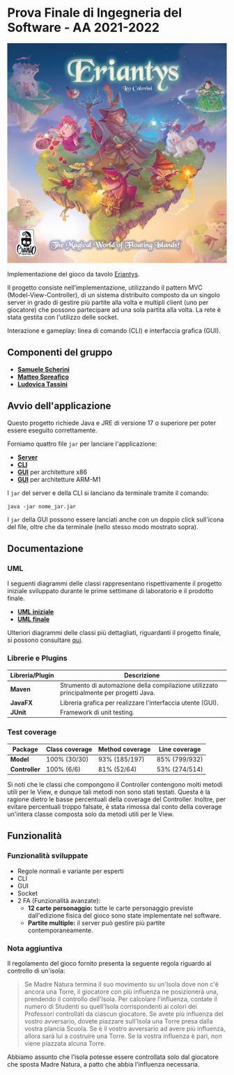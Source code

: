 # Prova Finale di Ingegneria del Software - AA 2021-2022
![Eriantys](src/main/resources/img/wallpaper.jpg)

Implementazione del gioco da tavolo [Eriantys](http://www.craniocreations.it/prodotto/eriantys/).

Il progetto consiste nell’implementazione, utilizzando il pattern MVC (Model-View-Controller), di un sistema distribuito composto da un singolo server in grado di gestire più partite alla volta e multipli client (uno per giocatore) che possono partecipare ad una sola partita alla volta.
La rete è stata gestita con l'utilizzo delle socket.

Interazione e gameplay: linea di comando (CLI) e interfaccia grafica (GUI).

## Componenti del gruppo
- [__Samuele Scherini__](https://github.com/ScheriniSamuele)
- [__Matteo Spreafico__](https://github.com/MattBlue00)
- [__Ludovica Tassini__](https://github.com/LudoTassini)

## Avvio dell'applicazione

Questo progetto richiede Java e JRE di versione 17 o superiore per poter essere eseguito correttamente.

Forniamo quattro file `jar` per lanciare l'applicazione:
- [__Server__](https://github.com/MattBlue00/ing-sw-2022-Scherini-Spreafico-Tassini/tree/main/deliveries/jar/server/x86-arm-m1)
- [__CLI__](https://github.com/MattBlue00/ing-sw-2022-Scherini-Spreafico-Tassini/tree/main/deliveries/jar/cli/x86-arm-m1)
- [__GUI__](https://github.com/MattBlue00/ing-sw-2022-Scherini-Spreafico-Tassini/tree/main/deliveries/jar/gui/arm-m1) per architetture x86
- [__GUI__](https://github.com/MattBlue00/ing-sw-2022-Scherini-Spreafico-Tassini/tree/main/deliveries/jar/gui/x86) per architetture ARM-M1

I `jar` del server e della CLI si lanciano da terminale tramite il comando:
```
java -jar nome_jar.jar
```
I `jar` della GUI possono essere lanciati anche
con un doppio click sull'icona del file, oltre che da terminale (nello stesso modo mostrato sopra).

## Documentazione

### UML
I seguenti diagrammi delle classi rappresentano rispettivamente il progetto iniziale sviluppato durante le prime settimane di laboratorio e il prodotto finale.
- [__UML iniziale__](https://github.com/MattBlue00/ing-sw-2022-Scherini-Spreafico-Tassini/blob/main/deliveries/uml/InitialUML.pdf)
- [__UML finale__](https://github.com/MattBlue00/ing-sw-2022-Scherini-Spreafico-Tassini/blob/main/deliveries/uml/FinalUML.png)

Ulteriori diagrammi delle classi più dettagliati, riguardanti il progetto finale, si possono consultare [qui](https://github.com/MattBlue00/ing-sw-2022-Scherini-Spreafico-Tassini/tree/main/deliveries/uml/detailed_uml).

### Librerie e Plugins
| Libreria/Plugin | Descrizione                                                                              |
|-----------------|------------------------------------------------------------------------------------------|
| __Maven__       | Strumento di automazione della compilazione utilizzato principalmente per progetti Java. |
| __JavaFX__      | Libreria grafica per realizzare l'interfaccia utente (GUI).                              |
| __JUnit__       | Framework di unit testing.                                                               |

### Test coverage

| Package        | Class coverage | Method coverage | Line coverage |
|----------------|----------------|-----------------|---------------|
| __Model__      | 100% (30/30)   | 93% (185/197)   | 85% (799/932) |
| __Controller__ | 100% (6/6)     | 81% (52/64)     | 53% (274/514) |

Si noti che le classi che compongono il Controller contengono molti metodi utili per le View, e dunque tali metodi
non sono stati testati. Questa è la ragione dietro le basse percentuali della coverage del Controller. Inoltre, per 
evitare percentuali troppo falsate, è stata rimossa dal conto della coverage un'intera classe composta solo da metodi
utili per le View.

## Funzionalità

### Funzionalità sviluppate
- Regole normali e variante per esperti
- CLI
- GUI
- Socket
- 2 FA (Funzionalità avanzate):
    - __12 carte personaggio:__ tutte le carte personaggio previste dall'edizione fisica del gioco sono state implementate nel software. 
    - __Partite multiple:__ il server può gestire più partite contemporaneamente.

### Nota aggiuntiva

Il regolamento del gioco fornito presenta la seguente regola riguardo al controllo di un'isola:
> Se Madre Natura termina il suo movimento su un'Isola dove non c'è
ancora una Torre, il giocatore con più influenza ne posizionerà una,
prendendo il controllo dell'Isola.
Per calcolare l'influenza, contate il numero di Studenti su quell'Isola
corrispondenti ai colori dei Professori controllati da ciascun giocatore.
Se avete più influenza del vostro avversario, dovete piazzare sull'Isola
una Torre presa dalla vostra plancia Scuola. Se è il vostro avversario
ad avere più influenza, allora sarà lui a costruire una Torre. Se la vostra
influenza è pari, non viene piazzata alcuna Torre.

Abbiamo assunto che l'isola potesse essere controllata solo dal giocatore che sposta Madre Natura,
a patto che abbia l'influenza necessaria.

